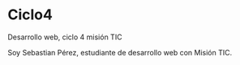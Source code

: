 # Ciclo4
Desarrollo web, ciclo 4 misión TIC

Soy Sebastian Pérez, estudiante de desarrollo web con Misión TIC.